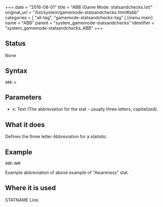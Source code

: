 +++
date = "2016-08-01"
title = "ABB (Game Mode: statsandchecks.lst)"
original_url = "/list/system/gamemode-statsandchecks.html#abb"
categories = [ "all-tag", "gamemode-statsandchecks-tag" ]
[menu.main]
    name = "ABB"
    parent = "system_gamemode-statsandchecks"
    identifier = "system_gamemode-statsandchecks_ABB"
+++

## Status

None

## Syntax

`ABB:x`

## Parameters

-   x: Text (The abbreviation for the stat - usually
    three letters, capitalized).



What it does
------------

Defines the three letter Abbreviation for a statistic.

Example
-------

`ABB:AWR`

Example abbreviation of above example of "Awareness" stat.

Where it is used
----------------

STATNAME Line.

